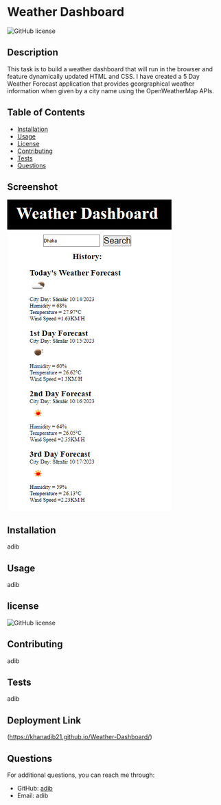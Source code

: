# Weather Dashboard
![GitHub license](https://img.shields.io/badge/license-MIT-red)
## Description
This task  is to build a weather dashboard that will run in the browser and feature dynamically updated HTML and CSS. I have created a 5 Day Weather Forecast application that provides georgraphical weather information when given by a city name using the OpenWeatherMap APIs.
## Table of Contents
- [Installation](#installation)
- [Usage](#usage)
- [License](#license)
- [Contributing](#contributing)
- [Tests](#tests)
- [Questions](#questions)

## Screenshot
![Deployment](./images/Screenshot%202023-10-14%20110530.png)
## Installation
adib

## Usage
adib

## license

![GitHub license](https://img.shields.io/badge/license-MIT-red)

## Contributing
adib

## Tests
adib

## Deployment Link
(https://khanadib21.github.io/Weather-Dashboard/)

## Questions
For additional questions, you can reach me through:

- GitHub: [adib](https://github.com/adib)
- Email: adib